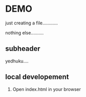 # DEMO

just creating a file............

nothing else..........

## subheader

yedhuku....

## local developement

1. Open index.html in your browser